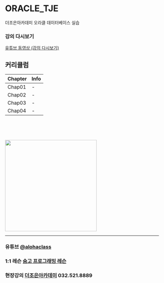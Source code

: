# ORACLE_TJE
더조은아카데미 오라클 데이터베이스 실습


### 강의 다시보기
<a href="https://www.youtube.com/watch?v=jzTnIK7g_Ew&list=PL4C2AmBC9jOZNOKWBxfFsDRMy6_bSQA9c" target="_blank">유튜브 동영상 (강의 다시보기)</a>


## 커리큘럼

| Chapter | Info |
| ------ | ------ |
| Chap01 | - |
| Chap02 | - |
| Chap03 | - |
| Chap04 | - |



<br><br><br>


<img src="https://i.imgur.com/CbuD3gl.png" width="300">


<hr>

### 유튜브 [@alohaclass](https://www.youtube.com/@alohaclass8075)

### 1:1 레슨 [숨고 프로그래밍 레슨](https://soomgo.com/profile/users/717340)

### 현장강의 [더조은아카데미](http://bu.tjoeun.co.kr/) 032.521.8889



